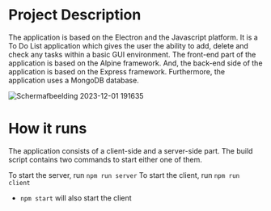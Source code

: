 # Project Description
The application is based on the Electron and the Javascript platform.
It is a To Do List application which gives the user the ability to add, delete and check any tasks within a basic GUI environment.
The front-end part of the application is based on the Alpine framework. And, the back-end side of the application is based on the Express framework.
Furthermore, the application uses a MongoDB database.


![Schermafbeelding 2023-12-01 191635](https://github.com/charlenexlb/ToDoListApp/assets/122831266/ff7fdb50-59bc-467c-8f4f-19a6f024826b)


# How it runs
The application consists of a client-side and a server-side part. The build script contains two commands to start either one of them.

To start the server, run ```npm run server```
To start the client, run ```npm run client```
- ```npm start``` will also start the client
